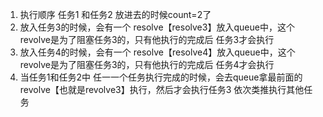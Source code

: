 1. 执行顺序
任务1 和任务2 放进去的时候count=2了
2. 放入任务3的时候，会有一个  resolve【resolve3】放入queue中，这个revolve是为了阻塞任务3的，只有他执行的完成后 任务3才会执行
3. 放入任务4的时候，会有一个  resolve【resolve4】放入queue中，这个revolve是为了阻塞任务3的，只有他执行的完成后 任务4才会执行
4. 当任务1和任务2中 任一一个任务执行完成的时候，会去queue拿最前面的revolve【也就是revolve3】执行，然后才会执行任务3  依次类推执行其他任务
